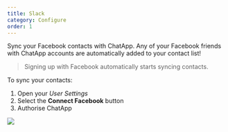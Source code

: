 ```yaml
---
title: Slack
category: Configure
order: 1
---
```


Sync your Facebook contacts with ChatApp. Any of your Facebook friends with ChatApp accounts are automatically added to your contact list!

> Signing up with Facebook automatically starts syncing contacts.

To sync your contacts:

1. Open your *User Settings*
2. Select the **Connect Facebook** button
3. Authorise ChatApp

![](//placehold.it/800x600)